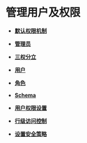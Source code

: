 # 管理用户及权限<a name="ZH-CN_TOPIC_0289900092"></a>

-   **[默认权限机制](默认权限机制.md)**  

-   **[管理员](管理员.md)**  

-   **[三权分立](三权分立.md)**  

-   **[用户](用户.md)**  

-   **[角色](角色.md)**  

-   **[Schema](Schema.md)**  

-   **[用户权限设置](用户权限设置.md)**  

-   **[行级访问控制](行级访问控制.md)**  

-   **[设置安全策略](设置安全策略.md)**  


